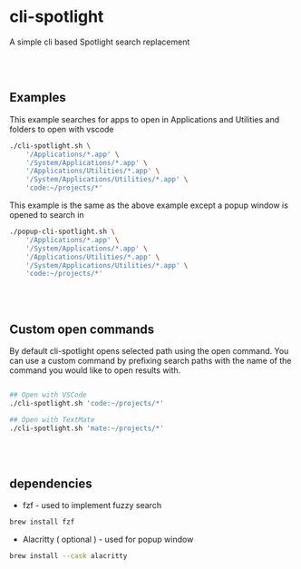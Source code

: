 # cli-spotlight
A simple cli based Spotlight search replacement


<br/><br/>

## Examples

This example searches for apps to open in Applications and Utilities and folders to open
with vscode
``` sh
./cli-spotlight.sh \
    '/Applications/*.app' \
    '/System/Applications/*.app' \
    '/Applications/Utilities/*.app' \
    '/System/Applications/Utilities/*.app' \
    'code:~/projects/*'
```

This example is the same as the above example except a popup window is opened to search in
``` sh
./popup-cli-spotlight.sh \
    '/Applications/*.app' \
    '/System/Applications/*.app' \
    '/Applications/Utilities/*.app' \
    '/System/Applications/Utilities/*.app' \
    'code:~/projects/*'
```


<br/><br/>

## Custom open commands
By default cli-spotlight opens selected path using the open command. You can use a custom command
by prefixing search paths with the name of the command you would like to open results with.

``` sh

## Open with VSCode
./cli-spotlight.sh 'code:~/projects/*'

## Open with TextMate
./cli-spotlight.sh 'mate:~/projects/*'
```

<br/><br/>

## dependencies

- fzf - used to implement fuzzy search
``` sh
brew install fzf
```


- Alacritty ( optional ) - used for popup window
``` sh
brew install --cask alacritty
```
